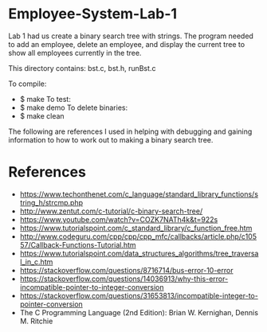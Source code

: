 # Employee-System-Lab-1
Lab 1 had us create a binary search tree with strings.
The program needed to add an employee, delete an employee, and display the current tree to show all employees currently in the tree.

This directory contains: 
bst.c, bst.h, runBst.c

To compile:
* $ make
To test:
* $ make demo
To delete binaries:
* $ make clean

The following are references I used in helping with debugging and gaining information to how to work out to making a binary search tree.

# References
* https://www.techonthenet.com/c_language/standard_library_functions/string_h/strcmp.php
* http://www.zentut.com/c-tutorial/c-binary-search-tree/
* https://www.youtube.com/watch?v=COZK7NATh4k&t=922s
* https://www.tutorialspoint.com/c_standard_library/c_function_free.htm
* http://www.codeguru.com/cpp/cpp/cpp_mfc/callbacks/article.php/c10557/Callback-Functions-Tutorial.htm
* https://www.tutorialspoint.com/data_structures_algorithms/tree_traversal_in_c.htm
* https://stackoverflow.com/questions/8716714/bus-error-10-error
* https://stackoverflow.com/questions/14036913/why-this-error-incompatible-pointer-to-integer-conversion
* https://stackoverflow.com/questions/31653813/incompatible-integer-to-pointer-conversion
* The C Programming Language (2nd Edition): Brian W. Kernighan, Dennis M. Ritchie
